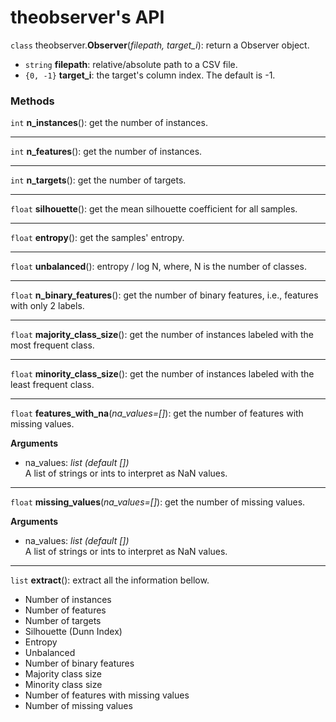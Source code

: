 # theobserver's API

`class` theobserver.**Observer**(*filepath, target_i*): return a Observer object.

- `string` **filepath**: relative/absolute path to a CSV file.
- `{0, -1}` **target_i**: the target's column index. The default is -1.

### Methods
`int` **n_instances**(): get the number of instances.

---
`int` **n_features**(): get the number of instances.

---
`int` **n_targets**(): get the number of targets.

---
`float` **silhouette**(): get the mean silhouette coefficient for all samples.

---
`float` **entropy**(): get the samples' entropy.

---
`float` **unbalanced**(): entropy / log N, where, N is the number of classes.

---
`float` **n_binary_features**(): get the number of binary features, i.e., features with only 2 labels.

---
`float` **majority_class_size**(): get the number of instances labeled with the most frequent class.

---
`float` **minority_class_size**(): get the number of instances labeled with the least frequent class.

---
`float` **features_with_na**(*na_values=[]*): get the number of features with missing values.

**Arguments**
- na_values: *list (default [])*\
A list of strings or ints to interpret as NaN values.

---
`float` **missing_values**(*na_values=[]*): get the number of missing values.

**Arguments**
- na_values: *list (default [])*\
A list of strings or ints to interpret as NaN values.

---
`list` **extract**(): extract all the information bellow.
- Number of instances
- Number of features
- Number of targets
- Silhouette (Dunn Index)
- Entropy
- Unbalanced
- Number of binary features
- Majority class size
- Minority class size
- Number of features with missing values
- Number of missing values

